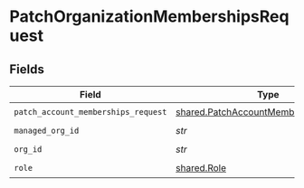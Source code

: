 # PatchOrganizationMembershipsRequest


## Fields

| Field                                                                                          | Type                                                                                           | Required                                                                                       | Description                                                                                    | Example                                                                                        |
| ---------------------------------------------------------------------------------------------- | ---------------------------------------------------------------------------------------------- | ---------------------------------------------------------------------------------------------- | ---------------------------------------------------------------------------------------------- | ---------------------------------------------------------------------------------------------- |
| `patch_account_memberships_request`                                                            | [shared.PatchAccountMembershipsRequest](../../models/shared/patchaccountmembershipsrequest.md) | :heavy_check_mark:                                                                             | N/A                                                                                            |                                                                                                |
| `managed_org_id`                                                                               | *str*                                                                                          | :heavy_check_mark:                                                                             | N/A                                                                                            | org-123                                                                                        |
| `org_id`                                                                                       | *str*                                                                                          | :heavy_check_mark:                                                                             | N/A                                                                                            | org-123                                                                                        |
| `role`                                                                                         | [shared.Role](../../models/shared/role.md)                                                     | :heavy_check_mark:                                                                             | N/A                                                                                            |                                                                                                |